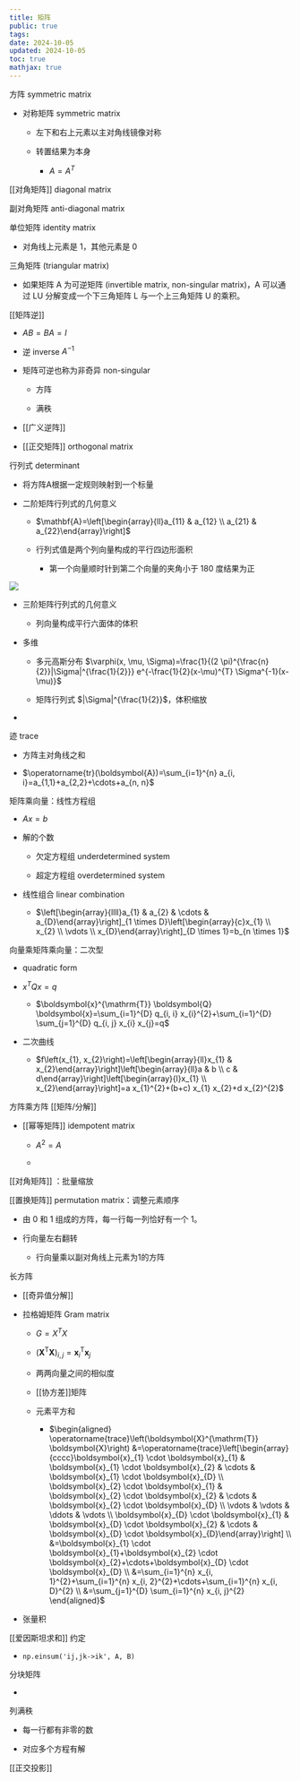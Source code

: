 ```yaml
---
title: 矩阵
public: true
tags:
date: 2024-10-05
updated: 2024-10-05
toc: true
mathjax: true
---
```


方阵 symmetric matrix

  + 对称矩阵 symmetric matrix

    + 左下和右上元素以主对角线镜像对称

    + 转置结果为本身

      + $A=A^T$

[[对角矩阵]] diagonal matrix

副对角矩阵 anti-diagonal matrix

单位矩阵 identity matrix

  + 对角线上元素是 1，其他元素是 0

三角矩阵 (triangular matrix)

  + 如果矩阵 A 为可逆矩阵 (invertible matrix, non-singular matrix)，A 可以通过 LU 分解变成一个下三角矩阵 L 与一个上三角矩阵 U 的乘积。

[[矩阵逆]]

  + $AB=BA=I$

  + 逆 inverse $A^{-1}$

  + 矩阵可逆也称为非奇异 non-singular

    + 方阵

    + 满秩

  + [[广义逆阵]]

  + [[正交矩阵]] orthogonal matrix

行列式 determinant


  + 将方阵A根据一定规则映射到一个标量

  + 二阶矩阵行列式的几何意义


    + $\mathbf{A}=\left[\begin{array}{ll}a_{11} & a_{12} \\ a_{21} & a_{22}\end{array}\right]$

    + 行列式值是两个列向量构成的平行四边形面积

      + 第一个向量顺时针到第二个向量的夹角小于 180 度结果为正

![](https://media.xiang578.com/determinant-example.png)

  + 三阶矩阵行列式的几何意义

    + 列向量构成平行六面体的体积

  + 多维

    + 多元高斯分布 $\varphi(x, \mu, \Sigma)=\frac{1}{(2 \pi)^{\frac{n}{2}}|\Sigma|^{\frac{1}{2}}} e^{-\frac{1}{2}(x-\mu)^{T} \Sigma^{-1}(x-\mu)}$


    + 矩阵行列式 $|\Sigma|^{\frac{1}{2}}$，体积缩放

  + 

迹 trace

  + 方阵主对角线之和

  + $\operatorname{tr}(\boldsymbol{A})=\sum_{i=1}^{n} a_{i, i}=a_{1,1}+a_{2,2}+\cdots+a_{n, n}$

矩阵乘向量：线性方程组


  + $Ax=b$

  + 解的个数

    + 欠定方程组 underdetermined system

    + 超定方程组 overdetermined system

  + 线性组合 linear combination

    + $\left[\begin{array}{llll}a_{1} & a_{2} & \cdots & a_{D}\end{array}\right]_{1 \times D}\left[\begin{array}{c}x_{1} \\ x_{2} \\ \vdots \\ x_{D}\end{array}\right]_{D \times 1}=b_{n \times 1}$

向量乘矩阵乘向量：二次型


  + quadratic form

  + $x^TQx=q$

    + $\boldsymbol{x}^{\mathrm{T}} \boldsymbol{Q} \boldsymbol{x}=\sum_{i=1}^{D} q_{i, i} x_{i}^{2}+\sum_{i=1}^{D} \sum_{j=1}^{D} q_{i, j} x_{i} x_{j}=q$

  + 二次曲线

    + $f\left(x_{1}, x_{2}\right)=\left[\begin{array}{ll}x_{1} & x_{2}\end{array}\right]\left[\begin{array}{ll}a & b \\ c & d\end{array}\right]\left[\begin{array}{l}x_{1} \\ x_{2}\end{array}\right]=a x_{1}^{2}+(b+c) x_{1} x_{2}+d x_{2}^{2}$

方阵乘方阵 [[矩阵/分解]]

  + [[幂等矩阵]] idempotent matrix

    + $A^2=A$

    + 

[[对角矩阵]] ：批量缩放

[[置换矩阵]] permutation matrix：调整元素顺序

  + 由 0 和 1 组成的方阵，每一行每一列恰好有一个 1。

  + 行向量左右翻转

    + 行向量乘以副对角线上元素为1的方阵

长方阵


  + [[奇异值分解]]

  + 拉格姆矩阵 Gram matrix

    + $G=X^TX$

    + $\left(\boldsymbol{X}^{\mathrm{T}} \boldsymbol{X}\right)_{i, j}=\boldsymbol{x}_{i}^{\mathrm{T}} \boldsymbol{x}_{j}$

    + 两两向量之间的相似度

    + [[协方差]]矩阵

    + 元素平方和

      + $\begin{aligned} \operatorname{trace}\left(\boldsymbol{X}^{\mathrm{T}} \boldsymbol{X}\right) &=\operatorname{trace}\left[\begin{array}{cccc}\boldsymbol{x}_{1} \cdot \boldsymbol{x}_{1} & \boldsymbol{x}_{1} \cdot \boldsymbol{x}_{2} & \cdots & \boldsymbol{x}_{1} \cdot \boldsymbol{x}_{D} \\ \boldsymbol{x}_{2} \cdot \boldsymbol{x}_{1} & \boldsymbol{x}_{2} \cdot \boldsymbol{x}_{2} & \cdots & \boldsymbol{x}_{2} \cdot \boldsymbol{x}_{D} \\ \vdots & \vdots & \ddots & \vdots \\ \boldsymbol{x}_{D} \cdot \boldsymbol{x}_{1} & \boldsymbol{x}_{D} \cdot \boldsymbol{x}_{2} & \cdots & \boldsymbol{x}_{D} \cdot \boldsymbol{x}_{D}\end{array}\right] \\ &=\boldsymbol{x}_{1} \cdot \boldsymbol{x}_{1}+\boldsymbol{x}_{2} \cdot \boldsymbol{x}_{2}+\cdots+\boldsymbol{x}_{D} \cdot \boldsymbol{x}_{D} \\ &=\sum_{i=1}^{n} x_{i, 1}^{2}+\sum_{i=1}^{n} x_{i, 2}^{2}+\cdots+\sum_{i=1}^{n} x_{i, D}^{2} \\ &=\sum_{j=1}^{D} \sum_{i=1}^{n} x_{i, j}^{2} \end{aligned}$

  + 张量积

[[爱因斯坦求和]] 约定

  + `np.einsum('ij,jk->ik', A, B)`

分块矩阵

  + 

列满秩

  + 每一行都有非零的数

  + 对应多个方程有解

[[正交投影]]
